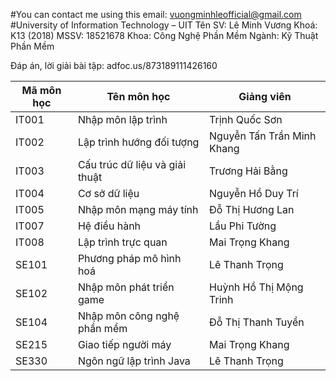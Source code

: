 #You can contact me using this email: vuongminhleofficial@gmail.com
#University of Information Technology – UIT
Tên SV: Lê Minh Vương
Khoá: K13 (2018)
MSSV: 18521678
Khoa: Công Nghệ Phần Mềm
Ngành: Kỹ Thuật Phần Mềm

Đáp án, lời giải bài tập: adfoc.us/873189111426160

| Mã môn học  | Tên môn học | Giảng viên |
| ------------- | ------------- | ---------- |
| IT001  | Nhập môn lập trình  | Trịnh Quốc Sơn
| IT002  | Lập trình hướng đối tượng  | Nguyễn Tấn Trần Minh Khang |
| IT003  | Cấu trúc dữ liệu và giải thuật  | Trương Hải Bằng |
| IT004  | Cơ sở dữ liệu  | Nguyễn Hồ Duy Trí |
| IT005  | Nhập môn mạng máy tính  | Đỗ Thị Hương Lan |
| IT007  | Hệ điều hành  | Lầu Phi Tường |
| IT008  | Lập trình trực quan  | Mai Trọng Khang |
| SE101  | Phương pháp mô hình hoá  | Lê Thanh Trọng |
| SE102  | Nhập môn phát triển game  | Huỳnh Hồ Thị Mộng Trinh |
| SE104  | Nhập môn công nghệ phần mềm  | Đỗ Thị Thanh Tuyền |
| SE215  | Giao tiếp người máy  | Mai Trọng Khang |
| SE330  | Ngôn ngữ lập trình Java  | Lê Thanh Trọng |
